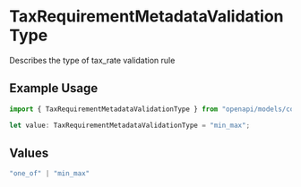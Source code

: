 # TaxRequirementMetadataValidationType

Describes the type of tax_rate validation rule

## Example Usage

```typescript
import { TaxRequirementMetadataValidationType } from "openapi/models/components";

let value: TaxRequirementMetadataValidationType = "min_max";
```

## Values

```typescript
"one_of" | "min_max"
```